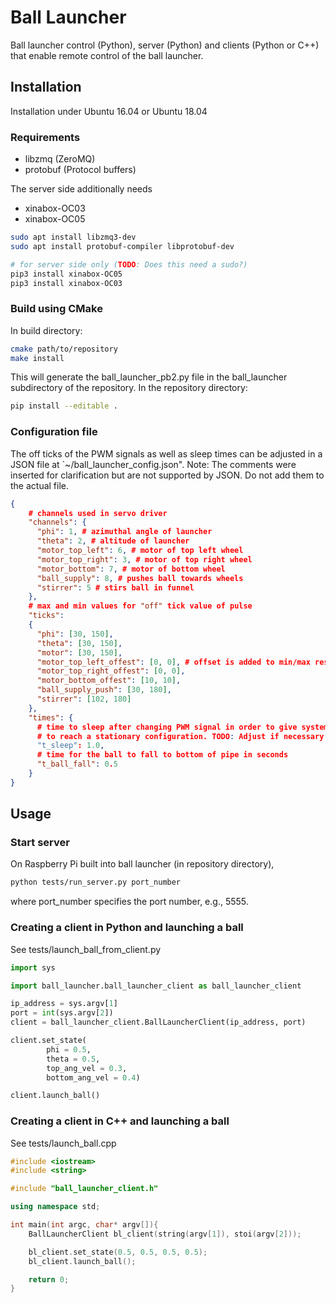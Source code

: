 # Ball Launcher
Ball launcher control (Python), server (Python) and clients (Python or C++) that enable remote control of the ball launcher.

## Installation
Installation under Ubuntu 16.04 or Ubuntu 18.04

### Requirements
* libzmq (ZeroMQ)
* protobuf (Protocol buffers)

The server side additionally needs
* xinabox-OC03
* xinabox-OC05

```bash
sudo apt install libzmq3-dev
sudo apt install protobuf-compiler libprotobuf-dev

# for server side only (TODO: Does this need a sudo?)
pip3 install xinabox-OC05
pip3 install xinabox-OC03
```

### Build using CMake
In build directory:

```bash
cmake path/to/repository
make install
```

This will generate the ball_launcher_pb2.py file in the ball_launcher subdirectory of the repository. In the repository directory:

```bash
pip install --editable .
```

### Configuration file

The off ticks of the PWM signals as well as sleep times can be adjusted in a JSON file at `~/ball_launcher_config.json". Note: The comments were inserted for clarification but are not supported by JSON. Do not add them to the actual file.

```json
{
    # channels used in servo driver
    "channels": {
      "phi": 1, # azimuthal angle of launcher
      "theta": 2, # altitude of launcher
      "motor_top_left": 6, # motor of top left wheel
      "motor_top_right": 3, # motor of top right wheel
      "motor_bottom": 7, # motor of bottom wheel
      "ball_supply": 8, # pushes ball towards wheels
      "stirrer": 5 # stirs ball in funnel
    },
    # max and min values for "off" tick value of pulse
    "ticks":
    {
      "phi": [30, 150],
      "theta": [30, 150],
      "motor": [30, 150], 
      "motor_top_left_offest": [0, 0], # offset is added to min/max respectively
      "motor_top_right_offest": [0, 0],
      "motor_bottom_offest": [10, 10],
      "ball_supply_push": [30, 180],
      "stirrer": [102, 180]
    },
    "times": {
      # time to sleep after changing PWM signal in order to give system time
      # to reach a stationary configuration. TODO: Adjust if necessary
      "t_sleep": 1.0,
      # time for the ball to fall to bottom of pipe in seconds
      "t_ball_fall": 0.5
    }
}
```

## Usage

### Start server
On Raspberry Pi built into ball launcher (in repository directory),

```bash
python tests/run_server.py port_number
```
where port\_number specifies the port number, e.g., 5555.

### Creating a client in Python and launching a ball
See tests/launch\_ball\_from\_client.py

```python
import sys

import ball_launcher.ball_launcher_client as ball_launcher_client

ip_address = sys.argv[1]
port = int(sys.argv[2])
client = ball_launcher_client.BallLauncherClient(ip_address, port)

client.set_state(
        phi = 0.5, 
        theta = 0.5, 
        top_ang_vel = 0.3, 
        bottom_ang_vel = 0.4)

client.launch_ball()
```

### Creating a client in C++ and launching a ball
See tests/launch\_ball.cpp

```cpp
#include <iostream>
#include <string>

#include "ball_launcher_client.h"

using namespace std;

int main(int argc, char* argv[]){
    BallLauncherClient bl_client(string(argv[1]), stoi(argv[2]));

    bl_client.set_state(0.5, 0.5, 0.5, 0.5);
    bl_client.launch_ball();

    return 0;
}
```
